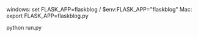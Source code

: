 
windows: set FLASK_APP=flaskblog / $env:FLASK_APP="flaskblog"
Mac: export FLASK_APP=flaskblog.py

python run.py

